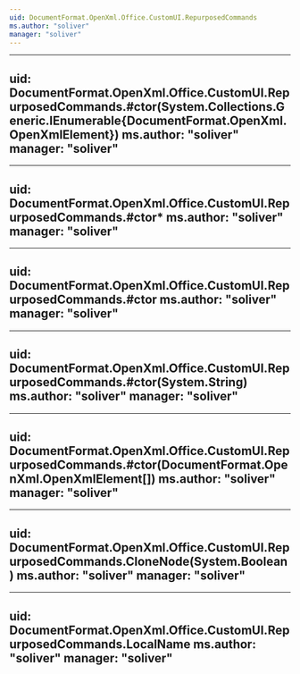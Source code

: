 ```yaml
---
uid: DocumentFormat.OpenXml.Office.CustomUI.RepurposedCommands
ms.author: "soliver"
manager: "soliver"
---
```


---
uid: DocumentFormat.OpenXml.Office.CustomUI.RepurposedCommands.#ctor(System.Collections.Generic.IEnumerable{DocumentFormat.OpenXml.OpenXmlElement})
ms.author: "soliver"
manager: "soliver"
---

---
uid: DocumentFormat.OpenXml.Office.CustomUI.RepurposedCommands.#ctor*
ms.author: "soliver"
manager: "soliver"
---

---
uid: DocumentFormat.OpenXml.Office.CustomUI.RepurposedCommands.#ctor
ms.author: "soliver"
manager: "soliver"
---

---
uid: DocumentFormat.OpenXml.Office.CustomUI.RepurposedCommands.#ctor(System.String)
ms.author: "soliver"
manager: "soliver"
---

---
uid: DocumentFormat.OpenXml.Office.CustomUI.RepurposedCommands.#ctor(DocumentFormat.OpenXml.OpenXmlElement[])
ms.author: "soliver"
manager: "soliver"
---

---
uid: DocumentFormat.OpenXml.Office.CustomUI.RepurposedCommands.CloneNode(System.Boolean)
ms.author: "soliver"
manager: "soliver"
---

---
uid: DocumentFormat.OpenXml.Office.CustomUI.RepurposedCommands.LocalName
ms.author: "soliver"
manager: "soliver"
---
